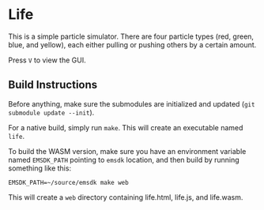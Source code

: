 # Life

This is a simple particle simulator. There are four particle types
(red, green, blue, and yellow), each either pulling or pushing others
by a certain amount.

Press `V` to view the GUI.

## Build Instructions

Before anything, make sure the submodules are initialized and updated
(`git submodule update --init`).

For a native build, simply run `make`. This will create an executable
named `life`.

To build the WASM version, make sure you have an environment variable
named `EMSDK_PATH` pointing to `emsdk` location, and then build by
running something like this:

    EMSDK_PATH=~/source/emsdk make web

This will create a `web` directory containing life.html, life.js, and
life.wasm.
